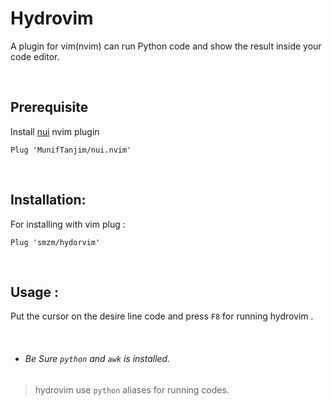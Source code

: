 # Hydrovim
A plugin for vim(nvim) can run Python code and show the result inside your code editor.

<br>

## Prerequisite
Install [nui](https://github.com/MunifTanjim/nui.nvim) nvim plugin
```vim
Plug 'MunifTanjim/nui.nvim'
```

<br>

## Installation:
For installing with vim plug : 
```vim
Plug 'smzm/hydorvim'
```


<br>

## Usage : 
Put the cursor on the desire line code and press ```F8``` for running hydrovim .

<br>

- ###### Be Sure `python` and `awk` is installed.
> hydrovim use ```python``` aliases for running codes.
